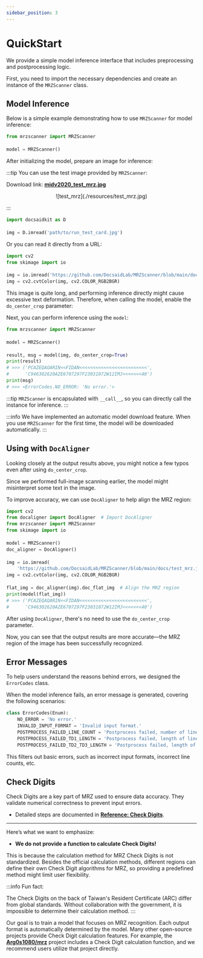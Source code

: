 ```yaml
---
sidebar_position: 3
---
```


# QuickStart

We provide a simple model inference interface that includes preprocessing and postprocessing logic.

First, you need to import the necessary dependencies and create an instance of the `MRZScanner` class.

## Model Inference

Below is a simple example demonstrating how to use `MRZScanner` for model inference:

```python
from mrzscanner import MRZScanner

model = MRZScanner()
```

After initializing the model, prepare an image for inference:

:::tip
You can use the test image provided by `MRZScanner`:

Download link: [**midv2020_test_mrz.jpg**](https://github.com/DocsaidLab/MRZScanner/blob/main/docs/test_mrz.jpg)

<div align="center">
<figure style={{width: "50%"}}>
![test_mrz](./resources/test_mrz.jpg)
</figure>
</div>
:::

```python
import docsaidkit as D

img = D.imread('path/to/run_test_card.jpg')
```

Or you can read it directly from a URL:

```python
import cv2
from skimage import io

img = io.imread('https://github.com/DocsaidLab/MRZScanner/blob/main/docs/test_mrz.jpg?raw=true')
img = cv2.cvtColor(img, cv2.COLOR_RGB2BGR)
```

This image is quite long, and performing inference directly might cause excessive text deformation. Therefore, when calling the model, enable the `do_center_crop` parameter:

Next, you can perform inference using the `model`:

```python
from mrzscanner import MRZScanner

model = MRZScanner()

result, msg = model(img, do_center_crop=True)
print(result)
# >>> ('PCAZEQAOARIN<<FIDAN<<<<<<<<<<<<<<<<<<<<<<<<<',
#      'C946302620AZE6707297F23031072W12IMJ<<<<<<<40')
print(msg)
# >>> <ErrorCodes.NO_ERROR: 'No error.'>
```

:::tip
`MRZScanner` is encapsulated with `__call__`, so you can directly call the instance for inference.
:::

:::info
We have implemented an automatic model download feature. When you use `MRZScanner` for the first time, the model will be downloaded automatically.
:::

## Using with `DocAligner`

Looking closely at the output results above, you might notice a few typos even after using `do_center_crop`.

Since we performed full-image scanning earlier, the model might misinterpret some text in the image.

To improve accuracy, we can use `DocAligner` to help align the MRZ region:

```python
import cv2
from docaligner import DocAligner  # Import DocAligner
from mrzscanner import MRZScanner
from skimage import io

model = MRZScanner()
doc_aligner = DocAligner()

img = io.imread(
    'https://github.com/DocsaidLab/MRZScanner/blob/main/docs/test_mrz.jpg?raw=true')
img = cv2.cvtColor(img, cv2.COLOR_RGB2BGR)

flat_img = doc_aligner(img).doc_flat_img  # Align the MRZ region
print(model(flat_img))
# >>> ('PCAZEQAQARIN<<FIDAN<<<<<<<<<<<<<<<<<<<<<<<<<',
#      'C946302620AZE6707297F23031072W12IMJ<<<<<<<40')
```

After using `DocAligner`, there's no need to use the `do_center_crop` parameter.

Now, you can see that the output results are more accurate—the MRZ region of the image has been successfully recognized.

## Error Messages

To help users understand the reasons behind errors, we designed the `ErrorCodes` class.

When the model inference fails, an error message is generated, covering the following scenarios:

```python
class ErrorCodes(Enum):
    NO_ERROR = 'No error.'
    INVALID_INPUT_FORMAT = 'Invalid input format.'
    POSTPROCESS_FAILED_LINE_COUNT = 'Postprocess failed, number of lines not 2 or 3.'
    POSTPROCESS_FAILED_TD1_LENGTH = 'Postprocess failed, length of lines not 30 when `doc_type` is TD1.'
    POSTPROCESS_FAILED_TD2_TD3_LENGTH = 'Postprocess failed, length of lines not 36 or 44 when `doc_type` is TD2 or TD3.'
```

This filters out basic errors, such as incorrect input formats, incorrect line counts, etc.

## Check Digits

Check Digits are a key part of MRZ used to ensure data accuracy. They validate numerical correctness to prevent input errors.

- Detailed steps are documented in [**Reference: Check Digits**](./reference#check-digit).

---

Here’s what we want to emphasize:

- **We do not provide a function to calculate Check Digits!**

This is because the calculation method for MRZ Check Digits is not standardized. Besides the official calculation methods, different regions can define their own Check Digit algorithms for MRZ, so providing a predefined method might limit user flexibility.

:::info
Fun fact:

The Check Digits on the back of Taiwan's Resident Certificate (ARC) differ from global standards. Without collaboration with the government, it is impossible to determine their calculation method.
:::

Our goal is to train a model that focuses on MRZ recognition. Each output format is automatically determined by the model. Many other open-source projects provide Check Digit calculation features. For example, the [**Arg0s1080/mrz**](https://github.com/Arg0s1080/mrz) project includes a Check Digit calculation function, and we recommend users utilize that project directly.
